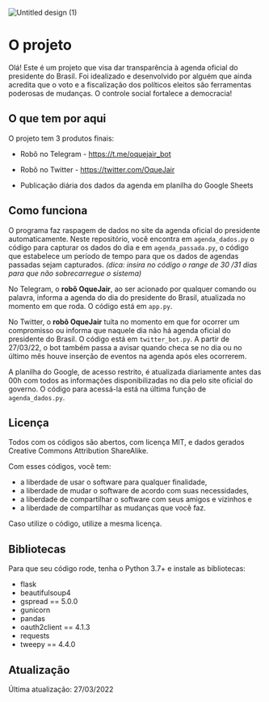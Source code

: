 ![Untitled design (1)](https://agenciadeviagenscriativas.files.wordpress.com/2022/01/add-a-heading-1.png)

# O projeto

Olá! Este é um projeto que visa dar transparência à agenda oficial do presidente do Brasil. Foi idealizado e desenvolvido por alguém que ainda acredita que o voto e a fiscalização dos políticos eleitos são ferramentas poderosas de mudanças. O controle social fortalece a democracia!

## O que tem por aqui

O projeto tem 3 produtos finais:

- Robô no Telegram - https://t.me/oquejair_bot

- Robô no Twitter - https://twitter.com/OqueJair

- Publicação diária dos dados da agenda em planilha do Google Sheets

## Como funciona

O programa faz raspagem de dados no site da agenda oficial do presidente automaticamente. Neste repositório, você encontra em `agenda_dados.py` o código para capturar os dados do dia e em `agenda_passada.py`, o código que estabelece um período de tempo para que os dados de agendas passadas sejam capturados.
*(dica: insira no código o range de 30 /31 dias para que não sobrecarregue o sistema)*

No Telegram, o **robô OqueJair**, ao ser acionado por qualquer comando ou palavra, informa a agenda do dia do presidente do Brasil, atualizada no momento em que roda. O código está em `app.py`.

No Twitter, o **robô OqueJair** tuíta no momento em que for ocorrer um compromisso ou informa que naquele dia não há agenda oficial do presidente do Brasil. O código está em `twitter_bot.py`. A partir de 27/03/22, o bot também passa a avisar quando checa se no dia ou no último mês houve inserção de eventos na agenda após eles ocorrerem. 

A planilha do Google, de acesso restrito, é atualizada diariamente antes das 00h com todos as informações disponibilizadas no dia pelo site oficial do governo. O código para acessá-la está na última função de `agenda_dados.py`.


## Licença

Todos com os códigos são abertos, com licença MIT, e dados gerados Creative Commons Attribution ShareAlike. 

Com esses códigos, você tem:

- a liberdade de usar o software para qualquer finalidade,
- a liberdade de mudar o software de acordo com suas necessidades,
- a liberdade de compartilhar o software com seus amigos e vizinhos e
- a liberdade de compartilhar as mudanças que você faz.

Caso utilize o código, utilize a mesma licença. 

## Bibliotecas

Para que seu código rode, tenha o Python 3.7+ e instale as bibliotecas:

- flask
- beautifulsoup4
- gspread == 5.0.0
- gunicorn
- pandas
- oauth2client == 4.1.3
- requests
- tweepy == 4.4.0

## Atualização
Última atualização: 27/03/2022
